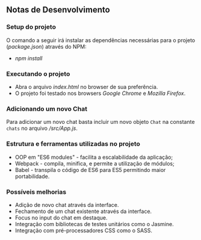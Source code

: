 ## Notas de Desenvolvimento

### Setup do projeto

O comando a seguir irá instalar as dependências necessárias para o projeto (*package.json*) através do NPM:

* *npm install*

### Executando o projeto

* Abra o arquivo *index.html* no browser de sua preferência.
* O projeto foi testado nos browsers *Google Chrome* e *Mozilla Firefox*.

### Adicionando um novo Chat

Para adicionar um novo chat basta incluir um novo objeto `Chat` na constante `chats`
no arquivo */src/App.js*.

### Estrutura e ferramentas utilizadas no projeto

* OOP em "ES6 modules" - facilita a escalabilidade da aplicação;
* Webpack - compila, minifica, e permite a utilização de módulos;
* Babel - transpila o código de ES6 para ES5 permitindo maior portabilidade.

### Possíveis melhorias

* Adição de novo chat através da interface.
* Fechamento de um chat existente através da interface.
* Focus no input do chat em destaque.
* Integração com bibliotecas de testes unitários como o Jasmine.
* Integração com pré-processadores CSS como o SASS.
